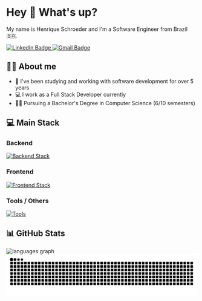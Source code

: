 <h1 align="left">Hey 👋 What's up?</h1>

<p align="left">My name is Henrique Schroeder and I'm a Software Engineer from Brazil 🇧🇷.</p>

<div>
  <a href="https://www.linkedin.com/in/henrique-valiati-schroeder-66b61a223/" target="_blank" rel="noopener">
    <img src="https://img.shields.io/badge/-Henrique%20Valiati%20Schroeder-blue?style=flat&logo=linkedin&labelColor=blue&link=mailto%3Ahenriquevschdev%40gmail.com" height="25" alt="LinkedIn Badge"  />
  </a>
  
  <a href="mailto:henriquevschdev@gmail.com" target="_blank" rel="noopener">
    <img src="https://img.shields.io/badge/-henriquevschdev%40gmail.com-white?style=flat&logo=gmail&labelColor=white&link=mailto%3Ahenriquevschdev%40gmail.com" height="25" alt="Gmail Badge"  />
  </a>
</div>

## 👨‍💻 About me

<ul>
  <li>📅 I've been studying and working with software development for over 5 years</li>
  <li>💻 I work as a Full Stack Developer currently</li>
  <li>👨‍🎓 Pursuing a Bachelor's Degree in Computer Science (6/10 semesters)</li>
</ul>

## 💻 Main Stack

### Backend

[![Backend Stack](https://skillicons.dev/icons?i=ts,js,nodejs,nestjs,express,bun,php,laravel,python,mysql,postgres,mongodb)](https://skillicons.dev)

### Frontend

[![Frontend Stack](https://skillicons.dev/icons?i=html,css,ts,js,react,next,vue,nuxt,vite,tailwind)](https://skillicons.dev)

### Tools / Others

[![Tools](https://skillicons.dev/icons?i=githubactions,docker,kubernetes,jest,vitest,vercel,aws,figma,git,github,vscode,apple,linux,windows)](https://skillicons.dev)

## 📊 GitHub Stats

<div align="start">
  <img src="https://github-readme-stats.vercel.app/api/top-langs?username=henriquevschroeder&locale=en&hide_title=false&layout=compact&card_width=320&langs_count=6&theme=github_dark&hide_border=false&order=2" height="150" alt="languages graph"  />
</div>

<img src="https://raw.githubusercontent.com/henriquevschroeder/henriquevschroeder/output/snake.svg" alt="Snake animation" />
